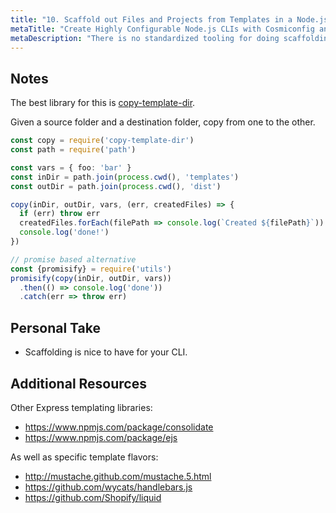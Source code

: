 ```yaml
---
title: "10. Scaffold out Files and Projects from Templates in a Node.js CLI"
metaTitle: "Create Highly Configurable Node.js CLIs with Cosmiconfig and Oclif"
metaDescription: "There is no standardized tooling for doing scaffolding, since you can use everything from the Express.js templating languages to writing your own, but we explore this problem space with the tiny copy-template-dir library to prove out the developer experience of adding scaffolding to your CLI."
---
```


## Notes

The best library for this is [copy-template-dir](https://www.npmjs.com/package/copy-template-dir).

Given a source folder and a destination folder, copy from one to the other.

```typescript
const copy = require('copy-template-dir')
const path = require('path')

const vars = { foo: 'bar' }
const inDir = path.join(process.cwd(), 'templates')
const outDir = path.join(process.cwd(), 'dist')

copy(inDir, outDir, vars, (err, createdFiles) => {
  if (err) throw err
  createdFiles.forEach(filePath => console.log(`Created ${filePath}`))
  console.log('done!')
})

// promise based alternative
const {promisify} = require('utils')
promisify(copy(inDir, outDir, vars))
  .then(() => console.log('done'))
  .catch(err => throw err)
```

## Personal Take

- Scaffolding is nice to have for your CLI.

## Additional Resources

Other Express templating libraries:

- https://www.npmjs.com/package/consolidate
- https://www.npmjs.com/package/ejs

As well as specific template flavors:

- http://mustache.github.com/mustache.5.html
- https://github.com/wycats/handlebars.js
- https://github.com/Shopify/liquid
